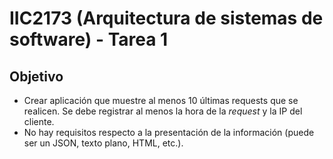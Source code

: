 # IIC2173 (Arquitectura de sistemas de software) - Tarea 1
## Objetivo

- Crear aplicación que muestre al menos 10 últimas requests que se realicen. Se debe registrar al menos la hora de la *request* y la IP del cliente.
- No hay requisitos respecto a la presentación de la información (puede ser un JSON, texto plano, HTML, etc.).